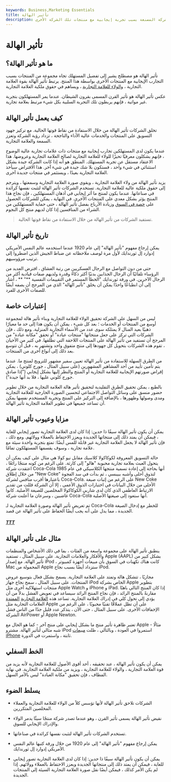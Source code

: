 ```yaml
---
keywords: Business,Marketing Essentials
title: تأثير الهالة
description: يتم تعريف تأثير الهالة على أنه تحيز المستهلك تجاه منتجات الشركة المصنعة بسبب تجربة إيجابية مع منتجات تلك الشركة الأخرى.
---
```


# تأثير الهالة
## ما هو تأثير الهالة؟

تأثير الهالة هو مصطلح يشير إلى تفضيل المستهلك تجاه مجموعة من المنتجات بسبب التجارب الإيجابية مع المنتجات الأخرى بواسطة هذا المنتج. يرتبط تأثير الهالة بقوة العلامة التجارية ، [والولاء للعلامة التجارية](/brand-loyalty) ، ويساهم في حقوق ملكية العلامة التجارية.

عكس تأثير الهالة هو تأثير القرن المسمى بقرون الشيطان. عندما يمر المستهلكون بتجربة غير مواتية ، فإنهم يربطون تلك التجربة السلبية بكل شيء مرتبط بعلامة تجارية.

## كيف يعمل تأثير الهالة

تخلق الشركات تأثير الهالة من خلال الاستفادة من نقاط قوتها الحالية. مع تركيز جهود التسويق على المنتجات والخدمات عالية الأداء والناجحة ، تزداد رؤية الشركة وتعزز السمعة والعلامة التجارية.

عندما يكون لدى المستهلكين تجارب إيجابية مع منتجات ذات علامات تجارية عالية الوضوح ، فإنهم يشكلون معرفيًا تحيزًا للولاء للعلامة التجارية لصالح العلامة التجارية وعروضها. هذا الاعتقاد مستقل عن تجربة المستهلك. المنطق هو أنه إذا كانت الشركة جيدة بشكل استثنائي في شيء واحد ، فستكون بلا شك جيدة في شيء آخر. هذا الافتراض سيأخذ العلامة التجارية بعيدًا ، ويستثمر في منتجات جديدة أخرى.

يزيد تأثير الهالة من ولاء العلامة التجارية ، ويقوي صورة العلامة التجارية وسمعتها ، ويترجم إلى حقوق ملكية عالية للعلامة التجارية. تستخدم الشركات تأثير الهالة لتثبت نفسها كرائدة في صناعاتها. عندما يكون لمنتج ما أثر إيجابي في أذهان المستهلكين ، فإن نجاح هذا المنتج يؤثر بشكل معدي على المنتجات الأخرى. في النهاية ، يمكن للشركات الحصول على [حصة في السوق](/marketshare) وزيادة الأرباح بفضل تأثير الهالة ، حتى حماية المستهلكين من الشراء من المنافسين إذا كان لديهم منتج كل النجوم.

> تستفيد الشركات من تأثير الهالة من خلال الاستفادة من نقاط قوتها الحالية.

>

## تاريخ تأثير الهالة

يمكن إرجاع مفهوم "تأثير الهالة" إلى عام 1920 عندما استخدمه عالم النفس الأمريكي إدوارد إل ثورندايك لأول مرة لوصف ملاحظاته عن ضباط الجيش الذين اضطروا إلى ترتيب مرؤوسيهم.

حتى من دون التواصل مع الرجال العسكريين من رتبة العشاق ، افترض العديد من الرؤساء تلقائيًا أن الرجال الجذابين بدنيًا أكثر ذكاءً وقدرة ولديهم صفات قيادية أكثر من الرجال الآخرين. في ورقة ثورندايك "الخطأ المستمر في التقييمات النفسية **" ** ، أشار إلى أن انطباعًا واحدًا يمكن أن يخلق "تأثير الهالة" الذي من المرجح أن يصفه أيضًا للصفات الأخرى للفرد.

## إعتبارات خاصة

ليس من السهل على الشركة تحقيق الولاء للعلامة التجارية وبناء تأثير هالة لمجموعة أوسع من المنتجات أو الخدمات ؛ بعد كل شيء ، يمكن أن يكون هذا إلى حد ما معيارًا ذهبيًا بعيد المنال لا يمتلكه سوى عدد من الأسماء التجارية المنزلية. ومع ذلك ، فإن الشركات التي تركز على جعل منتجاتها "منتجات عبادة" أو تحقق "مكانة عبادة" من المرجح أن تستفيد من تأثير الهالة على المنتجات اللاحقة التي تطلقها. في كثير من الأحيان ، تقوم هذه الشركات بتحويل كل جهودها إلى منتج متفوق واحد وتشتهر به ، قبل أن تتوسع بعد ذلك إلى أنواع أخرى من المنتجات.

من الطرق السهلة للاستفادة من تأثير الهالة تعيين سفير مشهور للترويج لمنتج ما. عندما يتم تأمين تأييد من أحد المشاهير المشهورين (على سبيل المثال ، جورج كلوني) ، يمكن إقراض صورتهم الإيجابية للعلامة التجارية أو المنتج والنظر إليها بشكل إيجابي ("إذا صادق جورج كلوني عليها ، فلا بد أنها جيدة").

بالطبع ، يمكن تحقيق الطرق التقليدية لتحقيق تأثير هالة العلامة التجارية من خلال تطوير حضور منسق على وسائل التواصل الاجتماعي لتحسين الصورة الخارجية للعلامة التجارية ومدى وصولها وظهورها ، بالإضافة إلى التركيز على المنتج وتجربة المستخدم نفسها يمكن أن تساعد جميعها في تطوير العلامة التجارية تأثير الهالة.

## مزايا وعيوب تأثير الهالة

يمكن أن يكون تأثير الهالة سيفًا ذا حدين: إذا كان لدى العلامة التجارية تصور إيجابي للغاية ، فيمكن أن يمتد ذلك إلى منتجاتها الجديدة ويعزز الاحتفاظ بالعملاء وولائهم. ومع ذلك ، فإن تأثير الهالة لا يجعل العلامة التجارية غير قابلة للمس أيضًا: تمتع بتجربة واحدة سيئة مع علامة تجارية ، وسوف يقسمها المستهلكون تمامًا.

حالة التسويق المعروفة لكوكاكولا كلاسيك مقابل نيو كولا هي مثال على كيف يمكن أن يتحول العبث بعلامة تجارية محبوبة "هالو" إلى كارثة. على الرغم من كونه منتجًا رائعًا ، اعتقدت شركة Coca-Cola أنها بحاجة إلى إعادة تسمية منتجها الكلاسيكي في عام 1985 من خلال إطلاق "New Coke" لتذوق أحلى وأشبه ببيبسي ، ثم بدأت في سد الفجوة باعتبارها أقرب منافس لشركة Coca-Cola. على الرغم من إثبات صيغة New Coke الأحلى من خلال البيانات في اختبارات الذوق الأعمى ، إلا أن الشركة قللت من تقدير الارتباط العاطفي الذي كان لدى شاربي الكوكاكولا المخلصين للصيغة الأصلية. كانوا غاضبين ، وسرعان ما أعلنت شركة Coca-Cola أنها ستعود إلى صيغتها الأصلية.

تم تعريض تأثير الهالة وصورة العلامة التجارية لـ Coca-Cola للخطر مع إدخال الصيغة الجديدة ، مما يدل على أنه يجب أيضًا الحفاظ على تأثير الهالة عن قصد.

<h5> <a href=""> TTT </a> </h5>

## مثال على تأثير الهالة

ينطبق تأثير الهالة على مجموعة واسعة من الفئات ، بما في ذلك الأشخاص والمنظمات والأفكار والعلامات التجارية. على سبيل المثال ، تستفيد Apple (AAPL) بشكل كبير من تأثير الهالة. مع إصدار iPod ، كانت هناك تكهنات في السوق بأن مبيعات أجهزة كمبيوتر Mac المحمولة من Apple ستزداد أيضًا بسبب نجاح iPod.

مجازيًا ، تتشكل هالة وتمتد على العلامة التجارية. يسمح بشكل فعال بتوسيع عروض المنتجات. على سبيل المثال ، سمح نجاح جهاز iPod الخاص بشركة Apple بتطوير منتجات استهلاكية أخرى مثل Apple Watch و iPhone و iPad. إذا كان المنتج التالي باهتًا مقارنةً بالمنتج الرائد ، فإن نجاح المنتج الرائد سيساعد في تعويض الفشل بدلاً من أن يؤدي إلى تحول كلي في إدراك العلامة التجارية. تساعد هذه [العلامة التجارية](/brand-extension) [الممتدة](/brand-extension) العلامات التجارية مثل Apple على أن تظل عملاقًا تقنيًا محبوبًا ، على الرغم من الإخفاقات الأخرى. على سبيل المثال ، حتى الآن ، يتذكر عدد قليل جدًا من الناس فشل الشركة AirPower أو Apple Newton.

تعتبر ظاهرة تأثير منتج ما بشكل إيجابي على منتج آخر - كما هو الحال مع Apple - مثالًا شبه مثالي لتأثير الهالة. مشترو iPod استمروا في العودة ، وبالتالي ، ظلت [مبيعات iPhone](/smartphone) ثابتة ، واستمرت في الدورة.

## الخط السفلي

يمكن أن يكون تأثير الهالة ، عند تحقيقه ، أحد أقوى الأصول للعلامة التجارية لأنه يزيد من قوة العلامة التجارية ، والولاء للعلامة التجارية ، ويزيد من ملكية العلامة التجارية. في نهاية المطاف ، فإن تحقيق "مكانة العبادة" ليس بالأمر السهل.

## يسلط الضوء

- الشركات تلاحق تأثير الهالة لأنها تؤسس كلاً من الولاء للعلامة التجارية والعملاء المخلصين المتكررين.

- نقيض تأثير الهالة يسمى تأثير القرن ، وهو عندما تصدر شركة منتجًا سيئًا يدمر الولاء والإدراك الإيجابي للسوق.

- تستخدم الشركات تأثير الهالة لتثبت نفسها كرائدة في صناعاتها.

- يمكن إرجاع مفهوم "تأثير الهالة" إلى عام 1920 من خلال ورقة كتبها عالم النفس الأمريكي إدوارد إل ثورندايك.

- يمكن أن يكون تأثير الهالة سيفًا ذا حدين: إذا كان لدى العلامة التجارية تصور إيجابي للغاية ، فيمكن أن يمتد ذلك إلى منتجاتها الجديدة ويعزز الاحتفاظ بالعملاء وولائهم. إذا لم يكن الأمر كذلك ، فيمكن أيضًا نقل صورة العلامة التجارية السيئة إلى المنتجات الجديدة.

